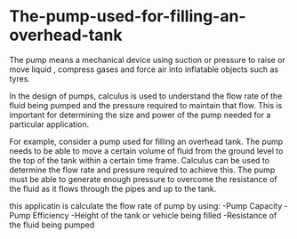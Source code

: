 # The-pump-used-for-filling-an-overhead-tank

The pump means a mechanical device using suction or pressure to raise or move liquid , compress 
gases and force air into inflatable objects such as tyres.


In the design of pumps, calculus is used to understand the flow rate of the fluid being pumped and 
the pressure required to maintain that flow. This is important for determining the size and power 
of the pump needed for a particular application. 

For example, consider a pump used for filling an overhead tank. The pump needs to be able to 
move a certain volume of fluid from the ground level to the top of the tank within a certain time 
frame. Calculus can be used to determine the flow rate and pressure required to achieve this. The 
pump must be able to generate enough pressure to overcome the resistance of the fluid as it flows 
through the pipes and up to the tank.

this applicatin is calculate the flow rate of pump by using:
-Pump Capacity 
-Pump Efficiency
-Height of the tank or vehicle being filled
-Resistance of the fluid being pumped
